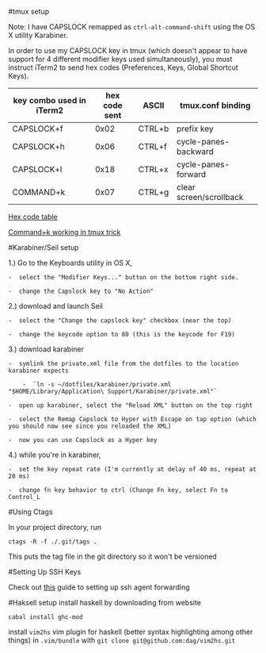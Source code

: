 #tmux setup

Note:  I have CAPSLOCK remapped as `ctrl-alt-command-shift` using the OS X utility Karabiner.  

In order to use my CAPSLOCK key in tmux (which doesn't appear to have support for 4 different modifier keys used simultaneously), you must instruct iTerm2 to send hex codes (Preferences, Keys, Global Shortcut Keys).

| key combo used in iTerm2 | hex code sent | ASCII  | tmux.conf binding          |
| ------------------------ | ------------- | ------ | -------------------------- |
| CAPSLOCK+f               | 0x02          | CTRL+b | prefix key                 |
| CAPSLOCK+h               | 0x06          | CTRL+f | cycle-panes-backward       |
| CAPSLOCK+l               | 0x18          | CTRL+x | cycle-panes-forward        |
| COMMAND+k                | 0x07          | CTRL+g | clear screen/scrollback    |

[Hex code table](http://www.nthelp.com/ascii.htm)

[Command+k working in tmux trick](https://coderwall.com/p/rkstvg/clear-pane-in-tmux)

#Karabiner/Seil setup

1.)  Go to the Keyboards utility in OS X,

    -  select the "Modifier Keys..." button on the bottom right side.

    -  change the Capslock key to "No Action"

2.)  download and launch Seil

    -  select the "Change the capslock key" checkbox (near the top)

    -  change the keycode option to 80 (this is the keycode for F19)

3.)  download karabiner

    -  symlink the private.xml file from the dotfiles to the location karabiner expects

        -  `ln -s ~/dotfiles/karabiner/private.xml "$HOME/Library/Application\ Support/Karabiner/private.xml"`

    -  open up karabiner, select the "Reload XML" button on the top right

    -  select the Remap Capslock to Hyper with Escape on tap option (which you should now see since you reloaded the XML)

    -  now you can use Capslock as a Hyper key

4.)  while you're in karabiner, 

    -  set the key repeat rate (I'm currently at delay of 40 ms, repeat at 20 ms)

    -  change fn key behavior to ctrl (Change Fn key, select Fn to Control_L


#Using Ctags

In your project directory, run

`ctags -R -f ./.git/tags .`

This puts the tag file in the git directory so it won't be versioned

#Setting Up SSH Keys

Check out [this](https://developer.github.com/guides/using-ssh-agent-forwarding/) guide to setting up ssh agent forwarding

#Haksell setup
install haskell by downloading from website

`cabal install ghc-mod`

install `vim2hs` vim plugin for haskell (better syntax highlighting among other things) in `.vim/bundle` with `git clone git@github.com:dag/vim2hs.git`

